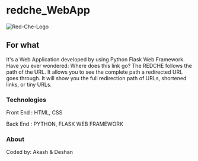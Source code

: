 # redche_WebApp
![Red-Che-Logo](https://user-images.githubusercontent.com/76723803/206100610-aa5b5bc0-f55f-4892-bc15-4c4bff8f38d9.png)
## For what
It's a Web Application developed by using Python Flask Web Framework.
Have you ever wondered: Where does this link go? The REDCHE follows the path of the URL. It allows you to see the complete path a redirected URL goes through. It will show you the full redirection path of URLs, shortened links, or tiny URLs.

### Technologies
<p> Front End : HTML, CSS </p>
<p> Back End : PYTHON, FLASK WEB FRAMEWORK </p>

### About
<p>Coded by: Akash & Deshan</p>
